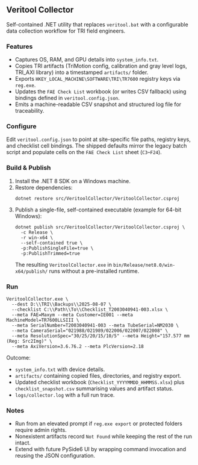 ## Veritool Collector

Self-contained .NET utility that replaces `veritool.bat` with a configurable data collection workflow for TRI field engineers.

### Features
- Captures OS, RAM, and GPU details into `system_info.txt`.
- Copies TRI artifacts (TriMotion config, calibration and gray level logs, TRI_AXI library) into a timestamped `artifacts/` folder.
- Exports `HKEY_LOCAL_MACHINE\SOFTWARE\TRI\TR7600` registry keys via `reg.exe`.
- Updates the `FAE Check List` workbook (or writes CSV fallback) using bindings defined in `veritool.config.json`.
- Emits a machine-readable CSV snapshot and structured log file for traceability.

### Configure
Edit `veritool.config.json` to point at site-specific file paths, registry keys, and checklist cell bindings. The shipped defaults mirror the legacy batch script and populate cells on the `FAE Check List` sheet (`C3`–`F24`).

### Build & Publish
1. Install the .NET 8 SDK on a Windows machine.
2. Restore dependencies:
   ```
   dotnet restore src/VeritoolCollector/VeritoolCollector.csproj
   ```
3. Publish a single-file, self-contained executable (example for 64-bit Windows):
   ```
   dotnet publish src/VeritoolCollector/VeritoolCollector.csproj \
     -c Release \
     -r win-x64 \
     --self-contained true \
     -p:PublishSingleFile=true \
     -p:PublishTrimmed=true
   ```
   The resulting `VeritoolCollector.exe` in `bin/Release/net8.0/win-x64/publish/` runs without a pre-installed runtime.

### Run
```
VeritoolCollector.exe \
  --dest D:\\TRI\\Backups\\2025-08-07 \
  --checklist C:\\Path\\To\\Checklist_T2003040941-003.xlsx \
  --meta FAE=Maxym --meta Customer=IE001 --meta MachineModel=TR7600LLSIII \
  --meta SerialNumber=T2003040941-003 --meta TubeSerial=NM2030 \
  --meta CameraSerial="021988/021989/022006/022007/022008" \
  --meta ResolutionSpec="30/25/20/15/10/5" --meta Height="157.577 mm (Reg: Src2Img)" \
  --meta AxiVersion=3.6.76.2 --meta PlcVersion=2.18
```

Outcome:
- `system_info.txt` with device details.
- `artifacts/` containing copied files, directories, and registry export.
- Updated checklist workbook (`Checklist_YYYYMMDD_HHMMSS.xlsx`) plus `checklist_snapshot.csv` summarising values and artifact status.
- `logs/collector.log` with a full run trace.

### Notes
- Run from an elevated prompt if `reg.exe export` or protected folders require admin rights.
- Nonexistent artifacts record `Not Found` while keeping the rest of the run intact.
- Extend with future PySide6 UI by wrapping command invocation and reusing the JSON configuration.

